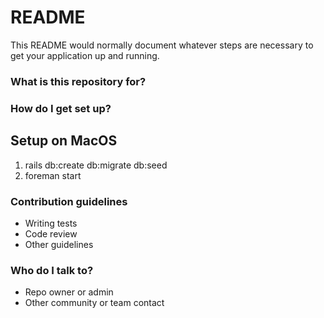 # README #

This README would normally document whatever steps are necessary to get your application up and running.

### What is this repository for? ###

### How do I get set up? ###

## Setup on MacOS

1. rails db:create db:migrate db:seed
2. foreman start

### Contribution guidelines ###

* Writing tests
* Code review
* Other guidelines

### Who do I talk to? ###

* Repo owner or admin
* Other community or team contact
